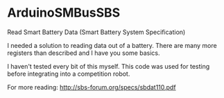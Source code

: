 # ArduinoSMBusSBS
Read Smart Battery Data (Smart Battery System Specification)

I needed a solution to reading data out of a battery. There are many more registers than described and I have you some basics. 

I haven't tested every bit of this myself. This code was used for testing before integrating into a competition robot.

For more reading: http://sbs-forum.org/specs/sbdat110.pdf
